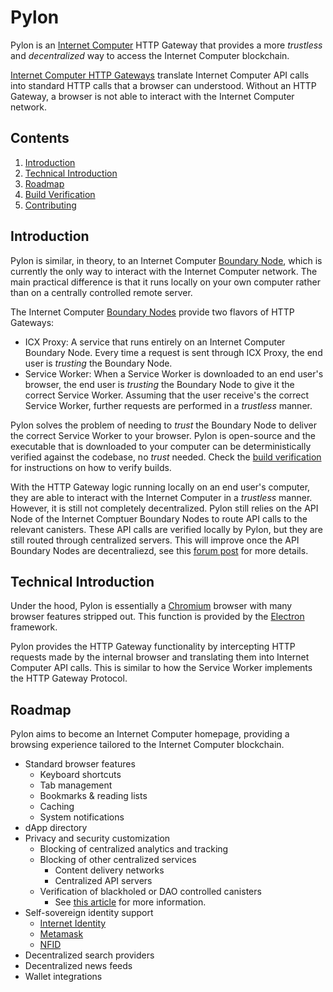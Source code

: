 # Pylon

Pylon is an [Internet Computer](https://internetcomputer.org/) HTTP Gateway that provides a more _trustless_ and _decentralized_ way to access the Internet Computer blockchain.

[Internet Computer HTTP Gateways](https://internetcomputer.org/docs/current/references/ic-interface-spec#http-gateway) translate Internet Computer API calls into standard HTTP calls that a browser can understood. Without an HTTP Gateway, a browser is not able to interact with the Internet Computer network.

## Contents

1. [Introduction](#introduction)
2. [Technical Introduction](#technical-introduction)
3. [Roadmap](#roadmap)
4. [Build Verification](./docs/BUILD_VERIFICATION.md)
5. [Contributing](./docs/CONTRIBUTING.md)

## Introduction

Pylon is similar, in theory, to an Internet Computer [Boundary Node](https://wiki.internetcomputer.org/wiki/Boundary_Nodes), which is currently the only way to interact with the Internet Computer network. The main practical difference is that it runs locally on your own computer rather than on a centrally controlled remote server.

The Internet Computer [Boundary Nodes](https://wiki.internetcomputer.org/wiki/Boundary_Nodes) provide two flavors of HTTP Gateways:

- ICX Proxy: A service that runs entirely on an Internet Computer Boundary Node. Every time a request is sent through ICX Proxy, the end user is _trusting_ the Boundary Node.
- Service Worker: When a Service Worker is downloaded to an end user's browser, the end user is _trusting_ the Boundary Node to give it the correct Service Worker. Assuming that the user receive's the correct Service Worker, further requests are performed in a _trustless_ manner.

Pylon solves the problem of needing to _trust_ the Boundary Node to deliver the correct Service Worker to your browser. Pylon is open-source and the executable that is downloaded to your computer can be deterministically verified against the codebase, no _trust_ needed. Check the [build verification](./docs/BUILD_VERIFICATION.md) for instructions on how to verify builds.

With the HTTP Gateway logic running locally on an end user's computer, they are able to interact with the Internet Computer in a _trustless_ manner. However, it is still not completely decentralized. Pylon still relies on the API Node of the Internet Comptuer Boundary Nodes to route API calls to the relevant canisters. These API calls are verified locally by Pylon, but they are still routed through centralized servers. This will improve once the API Boundary Nodes are decentraliezd, see this [forum post](https://forum.dfinity.org/t/boundary-node-roadmap/15562) for more details.

## Technical Introduction

Under the hood, Pylon is essentially a [Chromium](https://www.chromium.org/Home/) browser with many browser features stripped out. This function is provided by the [Electron](https://www.electronjs.org/) framework.

Pylon provides the HTTP Gateway functionality by intercepting HTTP requests made by the internal browser and translating them into Internet Computer API calls. This is similar to how the Service Worker implements the HTTP Gateway Protocol.

## Roadmap

Pylon aims to become an Internet Computer homepage, providing a browsing experience tailored to the Internet Computer blockchain.

- Standard browser features
  - Keyboard shortcuts
  - Tab management
  - Bookmarks & reading lists
  - Caching
  - System notifications
- dApp directory
- Privacy and security customization
  - Blocking of centralized analytics and tracking
  - Blocking of other centralized services
    - Content delivery networks
    - Centralized API servers
  - Verification of blackholed or DAO controlled canisters
    - See [this article](https://internetcomputer.org/docs/current/concepts/trust-in-canisters) for more information.
- Self-sovereign identity support
  - [Internet Identity](https://identity.ic0.app/)
  - [Metamask](https://metamask.io/)
  - [NFID](https://nfid.one/)
- Decentralized search providers
- Decentralized news feeds
- Wallet integrations
